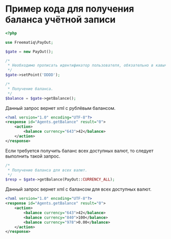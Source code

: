 # Пример кода для получения баланса учётной записи

```php
<?php

use Freematiq\PayOut;

$gate = new PayOut();

/*
 * Необходимо прописать идентификатор пользователя, обязательно в кавычках. 
 */
$gate->setPoint('DDDD');

/*
 * Получение баланса. 
 */
$balance = $gate->getBalance();
```

Данный запрос вернет xml с рублёвым балансом.

```xml
<?xml version="1.0" encoding="UTF-8"?>
<response id="Agents.getBalance" result="0">
    <action>
        <balance currency="643">42</balance>
    </action>
</response>
```

Если требуется получить баланс всех доступных валют, то следует выполнить такой запрос.

```php
/*
 * Получение баланса для всех валют. 
 */
$resp = $gate->getBalance(PayOut::CURRENCY_ALL);
```

Данный запрос вернет xml с балансом для всех доступных валют.

```xml
<?xml version="1.0" encoding="UTF-8"?>
<response id="Agents.getBalance" result="0">
    <action>
        <balance currency="643">42</balance>
        <balance currency="840">100</balance>
        <balance currency="978">0.00</balance>
    </action>
</response>
```